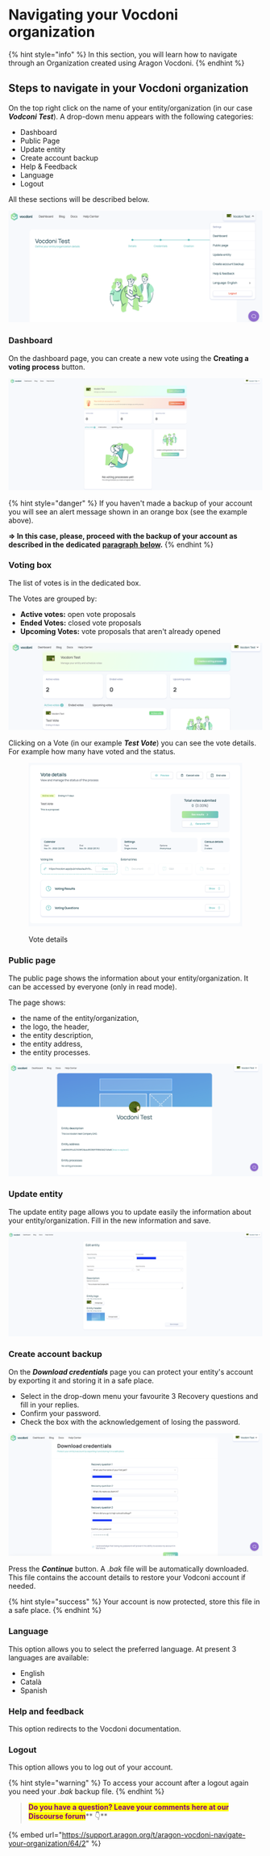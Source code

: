 # Navigating your Vocdoni organization

{% hint style="info" %}
In this section, you will learn how to navigate through an Organization created using Aragon Vocdoni.
{% endhint %}

## Steps to navigate in your Vocdoni organization

On the top right click on the name of your entity/organization (in our case _**Vodconi Test**_). A drop-down menu appears with the following categories:

* Dashboard
* Public Page
* Update entity
* Create account backup
* Help & Feedback
* Language
* Logout

All these sections will be described below.

![Drop down menu](<../../../.gitbook/assets/Schermata 2022-03-07 alle 11.39.51 (1).png>)

### Dashboard

On the dashboard page, you can create a new vote using the **Creating a voting process** button.

![Dashboard page](<../../../.gitbook/assets/Schermata 2022-03-07 alle 13.06.27.png>)

{% hint style="danger" %}
If you haven't made a backup of your account you will see an alert message shown in an orange box (see the example above).

**=> In this case, please, proceed with the backup of your account as described in the** **dedicated** [**paragraph** **below**](./#createaccountbackup)**.**
{% endhint %}

### Voting box

The list of votes is in the dedicated box.

The Votes are grouped by:

* **Active votes:** open vote proposals
* **Ended Votes:** closed vote proposals
* **Upcoming Votes:** vote proposals that aren't already opened

![Vote box](<../../../.gitbook/assets/Schermata 2022-03-07 alle 22.50.22.png>)

Clicking on a Vote (in our example _**Test Vote**_) you can see the vote details. For example how many have voted and the status.

<figure><img src="../../../.gitbook/assets/Screenshot 2022-11-07 alle 12.01.42.png" alt=""><figcaption><p>Vote details</p></figcaption></figure>

### Public page

The public page shows the information about your entity/organization. It can be accessed by everyone (only in read mode).

The page shows:

* the name of the entity/organization,
* the logo, the header,
* the entity description,
* the entity address,
* the entity processes.

![Public page](<../../../.gitbook/assets/Schermata 2022-03-07 alle 14.24.50.png>)

### Update entity

The update entity page allows you to update easily the information about your entity/organization. Fill in the new information and save.

![](<../../../.gitbook/assets/Schermata 2022-03-07 alle 14.27.18.png>)

### Create account backup <a href="#createaccountbackup" id="createaccountbackup"></a>

On the _**Download credentials**_ page you can protect your entity's account by exporting it and storing it in a safe place.

* Select in the drop-down menu your favourite 3 Recovery questions and fill in your replies.
* Confirm your password.
* Check the box with the acknowledgement of losing the password.

![Create account backup](<../../../.gitbook/assets/Schermata 2022-03-07 alle 14.12.30.png>)

Press the _**Continue**_ button. A _.bak_ file will be automatically downloaded. This file contains the account details to restore your Vodconi account if needed.

{% hint style="success" %}
Your account is now protected, store this file in a safe place.
{% endhint %}

### Language

This option allows you to select the preferred language. At present 3 languages are available:

* English
* Català
* Spanish

### Help and feedback

This option redirects to the Vocdoni documentation.

### Logout

This option allows you to log out of your account.

{% hint style="warning" %}
To access your account after a logout again you need your _.bak_ backup file.
{% endhint %}

> <mark style="color:purple;">**Do you have a question? Leave your comments here at our Discourse forum**</mark>** 👇**

{% embed url="https://support.aragon.org/t/aragon-vocdoni-navigate-your-organization/64/2" %}
